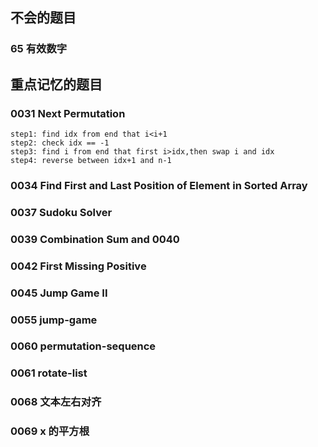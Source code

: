 


## 不会的题目

### 65 有效数字

## 重点记忆的题目

### 0031 Next Permutation
    step1: find idx from end that i<i+1 
    step2: check idx == -1
    step3: find i from end that first i>idx,then swap i and idx
    step4: reverse between idx+1 and n-1

### 0034 Find First and Last Position of Element in Sorted Array

### 0037 Sudoku Solver

### 0039 Combination Sum and 0040

### 0042 First Missing Positive

### 0045 Jump Game II

### 0055 jump-game

### 0060 permutation-sequence

### 0061 rotate-list

### 0068 文本左右对齐

### 0069 x 的平方根 







